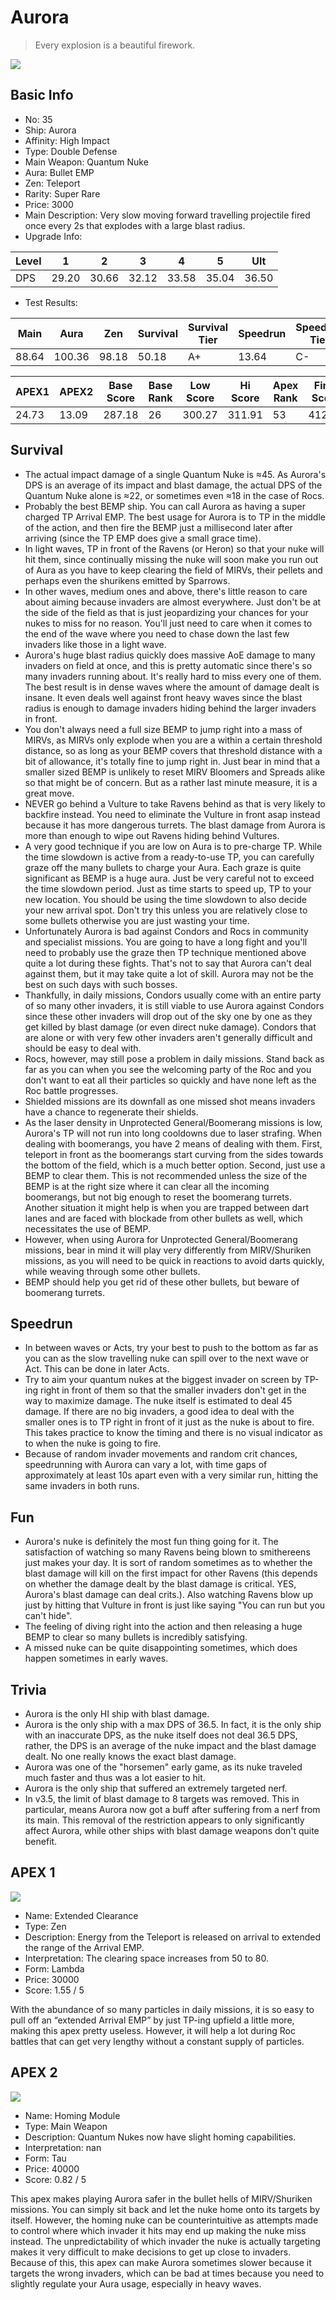 # Aurora

> Every explosion is a beautiful firework.

<img src="/ships/ship_35.png" style={{zoom:1}}/>

## Basic Info

- No: 35
- Ship: Aurora
- Affinity: High Impact
- Type: Double Defense
- Main Weapon: Quantum Nuke
- Aura: Bullet EMP
- Zen: Teleport
- Rarity: Super Rare
- Price: 3000
- Main Description: Very slow moving forward travelling projectile fired once every 2s that explodes with a large blast radius.
- Upgrade Info: 

| Level | 1 | 2 | 3 | 4 | 5 | Ult |
|--|--|--|--|--|--|--|
| DPS | 29.20 | 30.66 | 32.12 | 33.58 | 35.04 | 36.50 |

- Test Results: 

| Main | Aura | Zen | Survival | Survival Tier | Speedrun | Speedrun Tier | Fun | Fun Tier |
|--|--|--|--|--|--|--|--|--|
| 88.64 | 100.36 | 98.18 | 50.18 | A+ | 13.64 | C- | 37.09 | B+ |

| APEX1 | APEX2 | Base Score | Base Rank | Low Score | Hi Score | Apex Rank | Final Score | FinalRank |
|--|--|--|--|--|--|--|--|--|
| 24.73 | 13.09 | 287.18 | 26 | 300.27 | 311.91 | 53 | 412.82 | 53 |

## Survival

- The actual impact damage of a single Quantum Nuke is ≈45. As Aurora's DPS is an average of its impact and blast damage, the actual DPS of the Quantum Nuke alone is ≈22, or sometimes even ≈18 in the case of Rocs.
- Probably the best BEMP ship. You can call Aurora as having a super charged TP Arrival EMP. The best usage for Aurora is to TP in the middle of the action, and then fire the BEMP just a millisecond later after arriving (since the TP EMP does give a small grace time).
- In light waves, TP in front of the Ravens (or Heron) so that your nuke will hit them, since continually missing the nuke will soon make you run out of Aura as you have to keep clearing the field of MIRVs, their pellets and perhaps even the shurikens emitted by Sparrows.
- In other waves, medium ones and above, there's little reason to care about aiming because invaders are almost everywhere. Just don't be at the side of the field as that is just jeopardizing your chances for your nukes to miss for no reason. You'll just need to care when it comes to the end of the wave where you need to chase down the last few invaders like those in a light wave.
- Aurora's huge blast radius quickly does massive AoE damage to many invaders on field at once, and this is pretty automatic since there's so many invaders running about. It's really hard to miss every one of them. The best result is in dense waves where the amount of damage dealt is insane. It even deals well against front heavy waves since the blast radius is enough to damage invaders hiding behind the larger invaders in front.
- You don't always need a full size BEMP to jump right into a mass of MIRVs, as MIRVs only explode when you are a within a certain threshold distance, so as long as your BEMP covers that threshold distance with a bit of allowance, it's totally fine to jump right in. Just bear in mind that a smaller sized BEMP is unlikely to reset MIRV Bloomers and Spreads alike so that might be of concern. But as a rather last minute measure, it is a great move.
- NEVER go behind a Vulture to take Ravens behind as that is very likely to backfire instead. You need to eliminate the Vulture in front asap instead because it has more dangerous turrets. The blast damage from Aurora is more than enough to wipe out Ravens hiding behind Vultures.
- A very good technique if you are low on Aura is to pre-charge TP. While the time slowdown is active from a ready-to-use TP, you can carefully graze off the many bullets to charge your Aura. Each graze is quite significant as BEMP is a huge aura. Just be very careful not to exceed the time slowdown period. Just as time starts to speed up, TP to your new location. You should be using the time slowdown to also decide your new arrival spot. Don't try this unless you are relatively close to some bullets otherwise you are just wasting your time.
- Unfortunately Aurora is bad against Condors and Rocs in community and specialist missions. You are going to have a long fight and you'll need to probably use the graze then TP technique mentioned above quite a lot during these fights. That's not to say that Aurora can't deal against them, but it may take quite a lot of skill. Aurora may not be the best on such days with such bosses.
- Thankfully, in daily missions, Condors usually come with an entire party of so many other invaders, it is still viable to use Aurora against Condors since these other invaders will drop out of the sky one by one as they get killed by blast damage (or even direct nuke damage). Condors that are alone or with very few other invaders aren't generally difficult and should be easy to deal with.
- Rocs, however, may still pose a problem in daily missions. Stand back as far as you can when you see the welcoming party of the Roc and you don't want to eat all their particles so quickly and have none left as the Roc battle progresses.
- Shielded missions are its downfall as one missed shot means invaders have a chance to regenerate their shields.
- As the laser density in Unprotected General/Boomerang missions is low, Aurora's TP will not run into long cooldowns due to laser strafing. When dealing with boomerangs, you have 2 means of dealing with them. First, teleport in front as the boomerangs start curving from the sides towards the bottom of the field, which is a much better option. Second, just use a BEMP to clear them. This is not recommended unless the size of the BEMP is at the right size where it can clear all the incoming boomerangs, but not big enough to reset the boomerang turrets. Another situation it might help is when you are trapped between dart lanes and are faced with blockade from other bullets as well, which necessitates the use of BEMP.
- However, when using Aurora for Unprotected General/Boomerang missions, bear in mind it will play very differently from MIRV/Shuriken missions, as you will need to be quick in reactions to avoid darts quickly, while weaving through some other bullets. 
- BEMP should help you get rid of these other bullets, but beware of boomerang turrets.

## Speedrun

- In between waves or Acts, try your best to push to the bottom as far as you can as the slow travelling nuke can spill over to the next wave or Act. This can be done in later Acts.
- Try to aim your quantum nukes at the biggest invader on screen by TP-ing right in front of them so that the smaller invaders don't get in the way to maximize damage. The nuke itself is estimated to deal 45 damage. If there are no big invaders, a good idea to deal with the smaller ones is to TP right in front of it just as the nuke is about to fire. This takes practice to know the timing and there is no visual indicator as to when the nuke is going to fire.
- Because of random invader movements and random crit chances, speedrunning with Aurora can vary a lot, with time gaps of approximately at least 10s apart even with a very similar run, hitting the same invaders in both runs.

## Fun

- Aurora's nuke is definitely the most fun thing going for it. The satisfaction of watching so many Ravens being blown to smithereens just makes your day. It is sort of random sometimes as to whether the blast damage will kill on the first impact for other Ravens (this depends on whether the damage dealt by the blast damage is critical. YES, Aurora's blast damage can deal crits.). Also watching Ravens blow up just by hitting that Vulture in front is just like saying "You can run but you can't hide".
- The feeling of diving right into the action and then releasing a huge BEMP to clear so many bullets is incredibly satisfying.
- A missed nuke can be quite disappointing sometimes, which does happen sometimes in early waves.

## Trivia

- Aurora is the only HI ship with blast damage.
- Aurora is the only ship with a max DPS of 36.5. In fact, it is the only ship with an inaccurate DPS, as the nuke itself does not deal 36.5 DPS, rather, the DPS is an average of the nuke impact and the blast damage dealt. No one really knows the exact blast damage.
- Aurora was one of the "horsemen" early game, as its nuke traveled much faster and thus was a lot easier to hit.
- Aurora is the only ship that suffered an extremely targeted nerf.
- In v3.5, the limit of blast damage to 8 targets was removed. This in particular, means Aurora now got a buff after suffering from a nerf from its main. This removal of the restriction appears to only significantly affect Aurora, while other ships with blast damage weapons don't quite benefit.

## APEX 1

<img src="/ships/ship_35_apex_1.png" style={{zoom:1}}/>

- Name: Extended Clearance
- Type: Zen
- Description: Energy from the Teleport is released on arrival to extended the range of the Arrival EMP.
- Interpretation: The clearing space increases from 50 to 80.
- Form: Lambda
- Price: 30000
- Score: 1.55 / 5

With the abundance of so many particles in daily missions, it is so easy to pull off an “extended Arrival EMP” by just TP-ing upfield a little more, making this apex pretty useless. However, it will help a lot during Roc battles that can get very lengthy without a constant supply of particles.

## APEX 2

<img src="/ships/ship_35_apex_2.png" style={{zoom:1}}/>

- Name: Homing Module
- Type: Main Weapon
- Description: Quantum Nukes now have slight homing capabilities.
- Interpretation: nan
- Form: Tau
- Price: 40000
- Score: 0.82 / 5

This apex makes playing Aurora safer in the bullet hells of MIRV/Shuriken missions. You can simply sit back and let the nuke home onto its targets by itself. However, the homing nuke can be counterintuitive as attempts made to control where which invader it hits may end up making the nuke miss instead. The unpredictability of which invader the nuke is actually targeting makes it very difficult to make decisions to get up close to invaders. Because of this, this apex can make Aurora sometimes slower because it targets the wrong invaders, which can be bad at times because you need to slightly regulate your Aura usage, especially in heavy waves.

